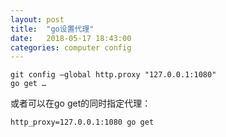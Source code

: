 ```yaml
---
layout: post
title:  "go设置代理"
date:   2018-05-17 18:43:00
categories: computer config
---
```

```
git config –global http.proxy "127.0.0.1:1080"
go get …
```
或者可以在go get的同时指定代理：
```
http_proxy=127.0.0.1:1080 go get
```
